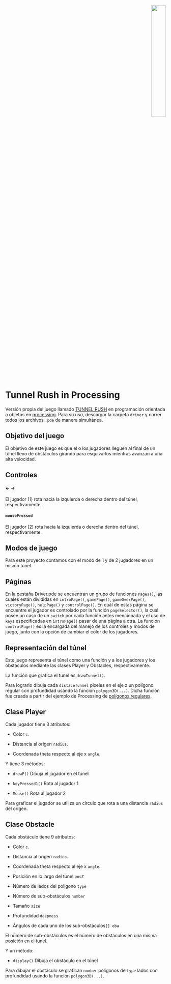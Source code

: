 <p align="right"><img src="https://seeklogo.com/images/U/Universidad_Nacional_de_Colombia_-_Sede_Bogot_and__225_-logo-A05EAD6D0F-seeklogo.com.png" width="30%"></p>

# Tunnel Rush in Processing
Versión propia del juego llamado [TUNNEL RUSH](https://www.1001juegos.com/juego/color-tunnel)
en programación orientada a objetos en [processing](https://processing.org/). Para su uso, descargar la carpeta `driver` y correr todos los archivos `.pde` de manera simultánea.

## Objetivo del juego
  El objetivo de este juego es que el o los jugadores lleguen al final de un túnel lleno de obstáculos girando para esquivarlos mientras avanzan a una alta         velocidad.

## Controles
  #### &larr; &rarr;
  El jugador (1) rota hacia la izquierda o derecha dentro del túnel, respectivamente.

  #### `mousePressed`
  El jugador (2) rota hacia la izquierda o derecha dentro del túnel, respectivamente.

## Modos de juego
Para este proyecto contamos con el modo de 1 y de 2 jugadores en un mismo túnel.

## Páginas
  En la pestaña Driver.pde se encuentran un grupo de funciones `Pages()`, las cuales están divididas en `introPage()`, `gamePage()`, `gameOverPage()`,  `victoryPage()`, `helpPage()` y `controlPage()`. En cuál de estas página se encuentre el jugador es controlado por la función `pageSelector()`, la cual posee un   caso de un `switch` por cada función antes mencionada y el uso de `keys` especificadas en `introPage()` pasar de una página a otra. La función `controlPage()`     es la encargada del manejo de los controles y modos de juego, junto con la opción de cambiar el color de los jugadores.

## Representación del túnel

Este juego representa el túnel como una función y a los jugadores y los obstaculos mediante las clases Player y Obstacles, respectivamente.

La función que grafica el tunel es `drawTunnel()`.

Para lograrlo dibuja cada `distaceTunnel` pixeles en el eje z un polígono regular con profundidad usando la función `polygon3D(...)`.
Dicha función fue creada a partir del ejemplo de Processing  de [polígonos regulares](https://processing.org/examples/regularpolygon.html).


## Clase Player

Cada jugador tiene 3 atributos:

+ Color `c`.

+ Distancia al origen `radius`.

+ Coordenada theta respecto al eje x `angle`.


Y tiene 3 métodos:

+ `drawP()` Dibuja el jugador en el túnel

+ `keyPressed1()` Rota al jugador 1

+ `Mouse()` Rota al jugador 2

Para graficar el jugador se utiliza un círculo que rota a una distancia `radius` del origen.


## Clase Obstacle

Cada obstáculo tiene 9 atributos:

+ Color `c`.

+ Distancia al origen `radius`.

+ Coordenada theta respecto al eje x `angle`.

+ Posición en lo largo del túnel `posZ`

+ Número de lados del polígono `type`

+ Número de sub-obstáculos `number`

+ Tamaño `size`

+ Profundidad `deepness`

+ Ángulos de cada uno de los sub-obstáculos`[] oba`

El número de sub-obstáculos es el número de obstáculos en una misma posición en el tunel.

Y un método:

+ `display()` Dibuja el obstáculo en el túnel

Para dibujar el obstáculo se grafican `number` polígonos de `type` lados con profundidad usando la función `polygon3D(...)`.
